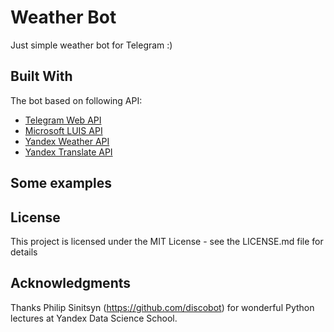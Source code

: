 # Weather Bot

Just simple weather bot for Telegram :)

## Built With

The bot based on following API:
* [Telegram Web API](https://core.telegram.org/bots/api)
* [Microsoft LUIS API](https://westus.dev.cognitive.microsoft.com/docs/services/5890b47c39e2bb17b84a55ff/operations/5890b47c39e2bb052c5b9c2f)
* [Yandex Weather API](https://tech.yandex.ru/weather/doc/dg/concepts/about-docpage/)
* [Yandex Translate API](https://tech.yandex.com/translate/doc/dg/concepts/About-docpage/)

## Some examples



## License

This project is licensed under the MIT License - see the LICENSE.md file for details

## Acknowledgments

Thanks Philip Sinitsyn (https://github.com/discobot) for wonderful Python lectures at Yandex Data Science School.


